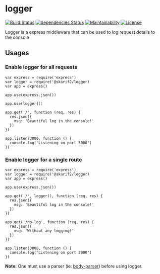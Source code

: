 # logger

[![Build Status](https://travis-ci.com/skarif2/logger.svg?branch=master)](https://travis-ci.com/skarif2/logger)
[![dependencies Status](https://david-dm.org/skarif2/logger/status.svg)](https://david-dm.org/skarif2/logger)
[![Maintainability](https://api.codeclimate.com/v1/badges/2a0c31825e520752692b/maintainability)](https://codeclimate.com/github/skarif2/logger/maintainability)
[![License](https://img.shields.io/badge/license-MIT-brightgreen.svg)](https://img.shields.io/badge/license-MIT-brightgreen.svg)

Logger is a express middleware that can be used to log request details to the console

## Usages

### Enable logger for all requests
```
var express = require('express')
var logger = require('@skarif2/logger)
var app = express()

app.use(express.json())

app.use(logger())

app.get('/', function (req, res) {
  res.json({
    msg: 'Beautiful log in the console!'
  })
})

app.listen(3000, function () {
  console.log('Listening on port 3000')
})
```

### Enable logger for a single route
```
var express = require('express')
var logger = require('@skarif2/logger)
var app = express()

app.use(express.json())

app.get('/', logger(), function (req, res) {
  res.json({
    msg: 'Beautiful log in the console!'
  })
})

app.get('/no-log', function (req, res) {
  res.json({
    msg: 'Without any logging!'
  })
})

app.listen(3000, function () {
  console.log('Listening on port 3000')
})
```

**Note:** One must use a parser (ie: [body-parser](https://www.npmjs.com/package/body-parser)) before using logger.

